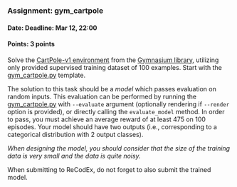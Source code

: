 ### Assignment: gym_cartpole
#### Date: Deadline: Mar 12, 22:00
#### Points: 3 points

Solve the [CartPole-v1 environment](https://gymnasium.farama.org/environments/classic_control/cart_pole/)
from the [Gymnasium library](https://gymnasium.farama.org/), utilizing only provided supervised
training dataset of 100 examples. Start with the
[gym_cartpole.py](https://github.com/ufal/npfl138/tree/master/labs/02/gym_cartpole.py) template.

The solution to this task should be a _model_ which passes evaluation on random
inputs. This evaluation can be performed by running the
[gym_cartpole.py](https://github.com/ufal/npfl138/tree/master/labs/02/gym_cartpole.py)
with `--evaluate` argument (optionally rendering if `--render` option is
provided), or directly calling the `evaluate_model` method. In order to pass,
you must achieve an average reward of at least 475 on 100 episodes. Your model
should have two outputs (i.e., corresponding to a categorical distribution with
2 output classes).

_When designing the model, you should consider that the size of the training
data is very small and the data is quite noisy._

When submitting to ReCodEx, do not forget to also submit the trained
model.
